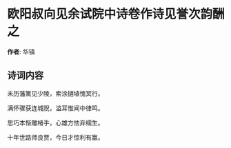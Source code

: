 # 欧阳叔向见余试院中诗卷作诗见誉次韵酬之

**作者**: 华镇

## 诗词内容

未历藩篱见少陵，索涂擿埴愧冥行。

满怀骤获连城贶，溢耳惟闻中律鸣。

思巧本惭雕楮手，心雄方怯弃𦈡生。

十年世路师良贾，今日才惊利有赢。

